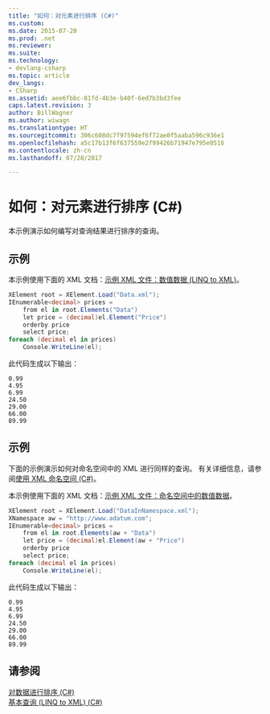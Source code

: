```yaml
---
title: "如何：对元素进行排序 (C#)"
ms.custom: 
ms.date: 2015-07-20
ms.prod: .net
ms.reviewer: 
ms.suite: 
ms.technology:
- devlang-csharp
ms.topic: article
dev_langs:
- CSharp
ms.assetid: aee6fbbc-81fd-4b3e-b40f-6ed7b3bd3fee
caps.latest.revision: 3
author: BillWagner
ms.author: wiwagn
ms.translationtype: HT
ms.sourcegitcommit: 306c608dc7f97594ef6f72ae0f5aaba596c936e1
ms.openlocfilehash: a5c17b13f6f637559e2f99426b71947e795e0516
ms.contentlocale: zh-cn
ms.lasthandoff: 07/28/2017

---
```

# <a name="how-to-sort-elements-c"></a>如何：对元素进行排序 (C#)
本示例演示如何编写对查询结果进行排序的查询。  
  
## <a name="example"></a>示例  
 本示例使用下面的 XML 文档：[示例 XML 文件：数值数据 (LINQ to XML)](../../../../csharp/programming-guide/concepts/linq/sample-xml-file-numerical-data-linq-to-xml.md)。  
  
```csharp  
XElement root = XElement.Load("Data.xml");  
IEnumerable<decimal> prices =  
    from el in root.Elements("Data")  
    let price = (decimal)el.Element("Price")  
    orderby price  
    select price;  
foreach (decimal el in prices)  
    Console.WriteLine(el);  
```  
  
 此代码生成以下输出：  
  
```  
0.99  
4.95  
6.99  
24.50  
29.00  
66.00  
89.99  
```  
  
## <a name="example"></a>示例  
 下面的示例演示如何对命名空间中的 XML 进行同样的查询。 有关详细信息，请参阅[使用 XML 命名空间 (C#)](../../../../csharp/programming-guide/concepts/linq/working-with-xml-namespaces.md)。  
  
 本示例使用下面的 XML 文档：[示例 XML 文件：命名空间中的数值数据](../../../../csharp/programming-guide/concepts/linq/sample-xml-file-numerical-data-in-a-namespace.md)。  
  
```csharp  
XElement root = XElement.Load("DataInNamespace.xml");  
XNamespace aw = "http://www.adatum.com";  
IEnumerable<decimal> prices =  
    from el in root.Elements(aw + "Data")  
    let price = (decimal)el.Element(aw + "Price")  
    orderby price  
    select price;  
foreach (decimal el in prices)  
    Console.WriteLine(el);  
```  
  
 此代码生成以下输出：  
  
```  
0.99  
4.95  
6.99  
24.50  
29.00  
66.00  
89.99  
```  
  
## <a name="see-also"></a>请参阅  
 [对数据进行排序 (C#)](../../../../csharp/programming-guide/concepts/linq/sorting-data.md)   
 [基本查询 (LINQ to XML) (C#)](../../../../csharp/programming-guide/concepts/linq/basic-queries-linq-to-xml.md)

